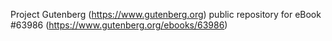 Project Gutenberg (https://www.gutenberg.org) public repository for eBook #63986 (https://www.gutenberg.org/ebooks/63986)
